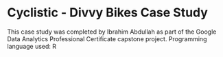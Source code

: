 # Cyclistic - Divvy Bikes Case Study

This case study was completed by Ibrahim Abdullah as part of the Google Data Analytics Professional Certificate capstone project.
Programming language used: R

